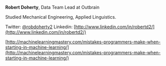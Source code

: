 **Robert Doherty**, Data Team Lead at Outbrain

Studied Mechanical Engineering, Applied Linguistics.

Twitter: [@robdoherty2](https://twitter.com/robdoherty2)
Linkedin: [http://www.linkedin.com/in/robertd2/](http://www.linkedin.com/in/robertd2/)

[http://machinelearningmastery.com/mistakes-programmers-make-when-starting-in-machine-learning/](http://machinelearningmastery.com/mistakes-programmers-make-when-starting-in-machine-learning/)
